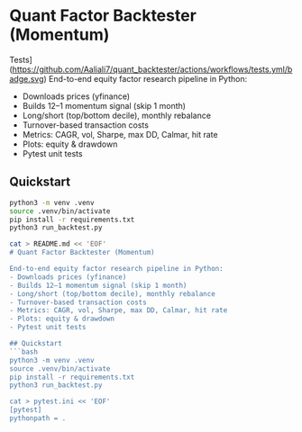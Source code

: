 # Quant Factor Backtester (Momentum)
Tests](https://github.com/Aaliali7/quant_backtester/actions/workflows/tests.yml/badge.svg)
End-to-end equity factor research pipeline in Python:
- Downloads prices (yfinance)
- Builds 12–1 momentum signal (skip 1 month)
- Long/short (top/bottom decile), monthly rebalance
- Turnover-based transaction costs
- Metrics: CAGR, vol, Sharpe, max DD, Calmar, hit rate
- Plots: equity & drawdown
- Pytest unit tests

## Quickstart
```bash
python3 -m venv .venv
source .venv/bin/activate
pip install -r requirements.txt
python3 run_backtest.py

cat > README.md << 'EOF'
# Quant Factor Backtester (Momentum)

End-to-end equity factor research pipeline in Python:
- Downloads prices (yfinance)
- Builds 12–1 momentum signal (skip 1 month)
- Long/short (top/bottom decile), monthly rebalance
- Turnover-based transaction costs
- Metrics: CAGR, vol, Sharpe, max DD, Calmar, hit rate
- Plots: equity & drawdown
- Pytest unit tests

## Quickstart
```bash
python3 -m venv .venv
source .venv/bin/activate
pip install -r requirements.txt
python3 run_backtest.py

cat > pytest.ini << 'EOF'
[pytest]
pythonpath = .
